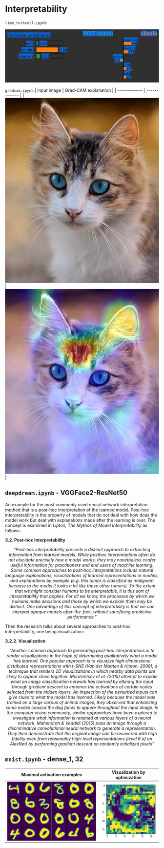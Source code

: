 # Interpretability

`lime_turkcell.ipynb`  

![image](lime.jpg)  

`gradcam.ipynb`
| Input image | Grad-CAM explanation |
| ------------- | ------------- |
| ![image](cat.jpg)  | ![image](gradcam-image.jpg)  |

`deepdream.ipynb` - VGGFace2-ResNet50
---
An example for the most commonly used neural network interpretation method that is a post-hoc interpretation of the learned model. Post-hoc interpretability is the property of models that do not deal with how does the model work but deal with explanations made after the learning is over. The concept is examined in <i>Lipton, The Mythos of Model Interpretability</i> as follows:

<b>3.2. Post-hoc Interpretability</b>

<i><center>"Post-hoc interpretability presents a distinct approach to extracting information from learned models. While posthoc interpretations often do not elucidate precisely how a model works, they may nonetheless confer useful information for practitioners and end users of machine learning. Some common approaches to post-hoc interpretations include natural language explanations, visualizations of learned representations or models, and explanations by example (e.g. this tumor is classified as malignant because to the model it looks a lot like these other tumors). To the extent that we might consider humans to be interpretable, it is this sort of interpretability that applies. For all we know, the processes by which we humans make decisions and those by which we explain them may be distinct. One advantage of this concept of interpretability is that we can interpret opaque models after-the-fact, without sacrificing predictive performance."</i></center>

Then the research talks about several approaches to post-hoc interpretability, one being visualization:

<b>3.2.2. Visualization</b>

<i><center>"Another common approach to generating post-hoc interpretations is to render visualizations in the hope of determining qualitatively what a model has learned. One popular
approach is to visualize high-dimensional distributed representations with t-SNE (Van der Maaten & Hinton, 2008),
a technique that renders 2D visualizations in which nearby
data points are likely to appear close together.
Mordvintsev et al. (2015) attempt to explain what an image classification network has learned by altering the input
through gradient descent to enhance the activations of certain nodes selected from the hidden layers. An inspection
of the perturbed inputs can give clues to what the model
has learned. Likely because the model was trained on a
large corpus of animal images, they observed that enhancing some nodes caused the dog faces to appear throughout
the input image.
In the computer vision community, similar approaches
have been explored to investigate what information is retained at various layers of a neural network. Mahendran
& Vedaldi (2015) pass an image through a discriminative
convolutional neural network to generate a representation.
They then demonstrate that the original image can be recovered with high fidelity even from reasonably high-level
representations (level 6 of an AlexNet) by performing gradient descent on randomly initialized pixels"</i></center>

`mnist.ipynb` - dense_1, 32
---
| Maximal activation examples  | Visualization by optimization |
| ------------- | ------------- |
| ![image](examples.png)  | ![image](optimized.png)  |
